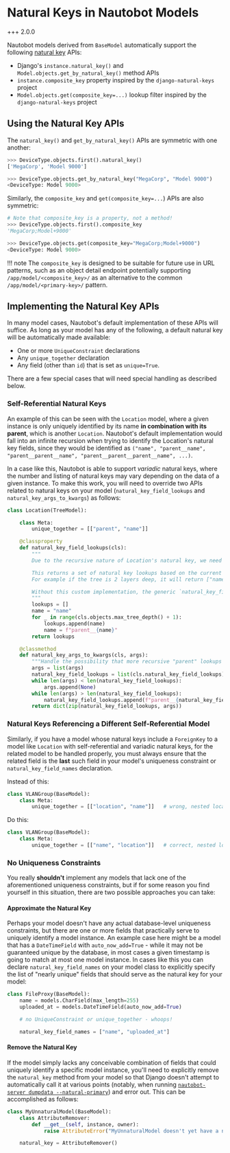 # Natural Keys in Nautobot Models

+++ 2.0.0

Nautobot models derived from `BaseModel` automatically support the following [natural key](https://docs.djangoproject.com/en/3.2/topics/serialization/#natural-keys) APIs:

- Django's `instance.natural_key()` and `Model.objects.get_by_natural_key()` method APIs
- `instance.composite_key` property inspired by the `django-natural-keys` project
- `Model.objects.get(composite_key=...)` lookup filter inspired by the `django-natural-keys` project

## Using the Natural Key APIs

The `natural_key()` and `get_by_natural_key()` APIs are symmetric with one another:

```python
>>> DeviceType.objects.first().natural_key()
['MegaCorp', 'Model 9000']

>>> DeviceType.objects.get_by_natural_key("MegaCorp", "Model 9000")
<DeviceType: Model 9000>
```

Similarly, the `composite_key` and `get(composite_key=...`) APIs are also symmetric:

```python
# Note that composite_key is a property, not a method!
>>> DeviceType.objects.first().composite_key
'MegaCorp;Model+9000'

>>> DeviceType.objects.get(composite_key="MegaCorp;Model+9000")
<DeviceType: Model 9000>
```

!!! note
    The `composite_key` is designed to be suitable for future use in URL patterns, such as an object detail endpoint potentially supporting `/app/model/<composite_key>/` as an alternative to the common `/app/model/<primary-key>/` pattern.

## Implementing the Natural Key APIs

In many model cases, Nautobot's default implementation of these APIs will suffice. As long as your model has any of the following, a default natural key will be automatically made available:

- One or more `UniqueConstraint` declarations
- Any `unique_together` declaration
- Any field (other than `id`) that is set as `unique=True`.

There are a few special cases that will need special handling as described below.

### Self-Referential Natural Keys

An example of this can be seen with the `Location` model, where a given instance is only uniquely identified by its name **in combination with its parent**, which is another `Location`. Nautobot's default implementation would fall into an infinite recursion when trying to identify the Location's natural key fields, since they would be identified as  `("name", "parent__name", "parent__parent__name", "parent__parent__parent__name", ...)`.

In a case like this, Nautobot is able to support _variadic_ natural keys, where the number and listing of natural keys may vary depending on the data of a given instance. To make this work, you will need to override two APIs related to natural keys on your model (`natural_key_field_lookups` and `natural_key_args_to_kwargs`) as follows:

```python
class Location(TreeModel):

    class Meta:
        unique_together = [["parent", "name"]]

    @classproperty
    def natural_key_field_lookups(cls):
        """
        Due to the recursive nature of Location's natural key, we need a custom implementation of this property.

        This returns a set of natural key lookups based on the current maximum depth of the Location tree.
        For example if the tree is 2 layers deep, it will return ["name", "parent__name", "parent__parent__name"].

        Without this custom implementation, the generic `natural_key_field_lookups` would recurse infinitely.
        """
        lookups = []
        name = "name"
        for _ in range(cls.objects.max_tree_depth() + 1):
            lookups.append(name)
            name = f"parent__{name}"
        return lookups

    @classmethod
    def natural_key_args_to_kwargs(cls, args):
        """Handle the possibility that more recursive "parent" lookups were specified than we initially expected."""
        args = list(args)
        natural_key_field_lookups = list(cls.natural_key_field_lookups)
        while len(args) < len(natural_key_field_lookups):
            args.append(None)
        while len(args) > len(natural_key_field_lookups):
            natural_key_field_lookups.append(f"parent__{natural_key_field_lookups[-1]}")
        return dict(zip(natural_key_field_lookups, args))
```

### Natural Keys Referencing a Different Self-Referential Model

Similarly, if you have a model whose natural keys include a `ForeignKey` to a model like `Location` with self-referential and variadic natural keys, for the related model to be handled properly, you must always ensure that the related field is the **last** such field in your model's uniqueness constraint or `natural_key_field_names` declaration.

Instead of this:

```python
class VLANGroup(BaseModel):
    class Meta:
        unique_together = [["location", "name"]]   # wrong, nested location natural key cannot be variadic
```

Do this:

```python
class VLANGroup(BaseModel):
    class Meta:
        unique_together = [["name", "location"]]   # correct, nested location natural key can be variadic
```

### No Uniqueness Constraints

You really **shouldn't** implement any models that lack one of the aforementioned uniqueness constraints, but if for some reason you find yourself in this situation, there are two possible approaches you can take:

#### Approximate the Natural Key

Perhaps your model doesn't have any actual database-level uniqueness constraints, but there are one or more fields that practically serve to uniquely identify a model instance. An example case here might be a model that has a `DateTimeField` with `auto_now_add=True` - while it may not be guaranteed unique by the database, in most cases a given timestamp is going to match at most one model instance. In cases like this you can declare `natural_key_field_names` on your model class to explicitly specify the list of "nearly unique" fields that should serve as the natural key for your model:

```python
class FileProxy(BaseModel):
    name = models.CharField(max_length=255)
    uploaded_at = models.DateTimeField(auto_now_add=True)

    # no UniqueConstraint or unique_together - whoops!

    natural_key_field_names = ["name", "uploaded_at"]
```

#### Remove the Natural Key

If the model simply lacks any conceivable combination of fields that could uniquely identify a specific model instance, you'll need to explicitly remove the `natural_key` method from your model so that Django doesn't attempt to automatically call it at various points (notably, when running [`nautobot-server dumpdata --natural-primary`](../administration/nautobot-server.md#dumpdata)) and error out. This can be accomplished as follows:

```python
class MyUnnaturalModel(BaseModel):
    class AttributeRemover:
        def __get__(self, instance, owner):
            raise AttributeError("MyUnnaturalModel doesn't yet have a natural key!")

    natural_key = AttributeRemover()
```
